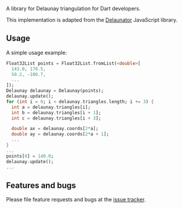 A library for Delaunay triangulation for Dart developers.

This implementation is adapted from the [Delaunator][delaunator] JavaScript
library.

## Usage

A simple usage example:

```dart
Float32List points = Float32List.fromList(<double>[
  143.0, 178.5,
  50.2, -100.7,
  ...
]);
Delaunay delaunay = Delaunay(points);
delaunay.update();
for (int i = 0; i < delaunay.triangles.length; i += 3) {
  int a = delaunay.triangles[i];
  int b = delaunay.triangles[i + 1];
  int c = delaunay.triangles[i + 3];

  double ax = delaunay.coords[2*a];
  double ay = delaunay.coords[2*a + 1];
  ...
}
...
points[0] = 140.0;
delaunay.update();
...
```

## Features and bugs

Please file feature requests and bugs at the [issue tracker][tracker].

[delaunator]: https://github.com/mapbox/delaunator
[tracker]: http://example.com/issues/replaceme
